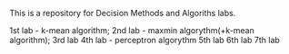 This is a repository for Decision Methods and Algoriths labs.

1st lab - k-mean algorithm;
2nd lab - maxmin algorythm(+k-mean algorithm);
3rd lab 
4th lab - perceptron algorythm
5th lab 
6th lab
7th lab 
